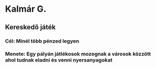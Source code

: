 # Kalmár G.
## Kereskedő játék
### Cél: Minél több pénzed legyen
### Menete: Egy pályán játlékosok mozognak a városok közzött ahol tudnak eladni és venni nyersanyagokat

